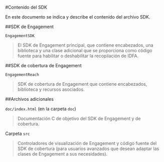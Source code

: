 <properties
	pageTitle="Contenido del SDK de iOS de Azure Mobile Engagement"
	description="Actualizaciones y procedimientos más recientes para el SDK de iOS para Azure Mobile Engagement"
	services="mobile-engagement"
	documentationCenter="mobile"
	authors="MehrdadMzfr"
	manager="dwrede"
	editor="" />

<tags
	ms.service="mobile-engagement"
	ms.workload="mobile"
	ms.tgt_pltfrm="mobile-ios"
	ms.devlang="objective-c"
	ms.topic="article"
	ms.date="08/05/2015"
	ms.author="kapiteir" />

#Contenido del SDK

En este documento se indica y describe el contenido del archivo SDK.

##SDK de Engagement

`EngagementSDK`

> El SDK de Engagement principal, que contiene encabezados, una biblioteca y una clase adicional que se proporciona como código fuente para habilitar o deshabilitar la recopilación de IDFA.

##SDK de cobertura de Engagement

`EngagementReach`

> SDK de cobertura de Engagement que contiene encabezados, biblioteca y recursos asociados.

##Archivos adicionales

`doc/index.html` (en la carpeta `doc`)

> Documentación C de objetivo del SDK de Engagement y de cobertura.

Carpeta `src`

> Controladores de visualización de Engagement y código fuente del SDK de cobertura (para usuarios avanzados que desean adaptar las clases de Engagement a sus necesidades).

<!---HONumber=August15_HO6-->